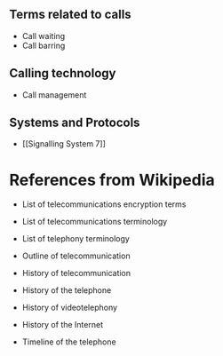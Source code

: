 ## Terms related to calls
- Call waiting
- Call barring

## Calling technology
- Call management

## Systems and Protocols
- [[Signalling System 7]]


# References from Wikipedia
- List of telecommunications encryption terms
- List of telecommunications terminology
- List of telephony terminology

- Outline of telecommunication

- History of telecommunication
- History of the telephone
- History of videotelephony
- History of the Internet

- Timeline of the telephone